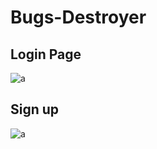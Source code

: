# Bugs-Destroyer


<h2>Login Page </h1>
<img src="https://pbs.twimg.com/media/FY-Y46CXEAA_-j5?format=jpg&name=large" alt="a" />

<h2> Sign up </h2>
<img src="https://pbs.twimg.com/media/FY-Y459WQAMPv5l?format=jpg&name=large" alt="a" />

